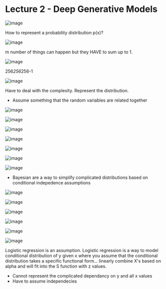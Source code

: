 # Lecture 2 - Deep Generative Models
![image](https://github.com/user-attachments/assets/01ac0aac-e68b-4233-bb0c-28ee6d8e201c)

How to represent a probability distribution p(x)?

![image](https://github.com/user-attachments/assets/67d14895-2c04-4b0c-bd71-0c54e145676f)

m number of things can happen but they HAVE to sum up to 1.

![image](https://github.com/user-attachments/assets/82332996-5c82-493b-b744-9ef880e16e24)

256*256*256-1

![image](https://github.com/user-attachments/assets/8f00e378-2c44-4acf-85d6-24bba0db1801)

Have to deal with the complexity. Represent the distribution. 
- Assume something that the random variables are related together

![image](https://github.com/user-attachments/assets/19e58bbf-2cba-45c9-afa6-dcb192f1cda6)

![image](https://github.com/user-attachments/assets/92c40387-a0f0-471c-baae-7ae0560f497f)

![image](https://github.com/user-attachments/assets/6fa44703-8bbd-4633-a6e0-883db6f103da)

![image](https://github.com/user-attachments/assets/9a0cac62-30cf-4754-8674-d0ea7262722a)

![image](https://github.com/user-attachments/assets/99173e45-fcde-41f4-a922-1b7de65e7c29)

![image](https://github.com/user-attachments/assets/dc642dcb-ee42-4174-b332-9c57c10a674d)

![image](https://github.com/user-attachments/assets/2dd8cffe-281b-42ee-ac37-6d1284e7f819)

- Bayesian are a way to simplify complicated distributions based on conditional indepedence assumptions

![image](https://github.com/user-attachments/assets/a092fc78-9ecb-426b-9e42-54d513870dfd)

![image](https://github.com/user-attachments/assets/4d9e3672-f5ac-4b46-981f-5e21062fec65)

![image](https://github.com/user-attachments/assets/4936260e-42d8-47f8-8daa-5b1f5302f8f7)

![image](https://github.com/user-attachments/assets/371150eb-d522-482e-8d6f-eb2c40b36e4c)

![image](https://github.com/user-attachments/assets/f700c935-afd2-47d5-9727-4d476f10a0ee)

![image](https://github.com/user-attachments/assets/26822dcb-ddca-4c1d-a7f7-53eba6878d4c)

Logistic regression is an assumption.
Logistic regression is a way to model conditional distribution of y given x where you assume that the conditional distribution takes a specific functional form... linearly combine X's based on alpha and will fit into the S function with z values. 
- Cannot represent the complicated dependancy on y and all x values
- Have to assume independecies 
